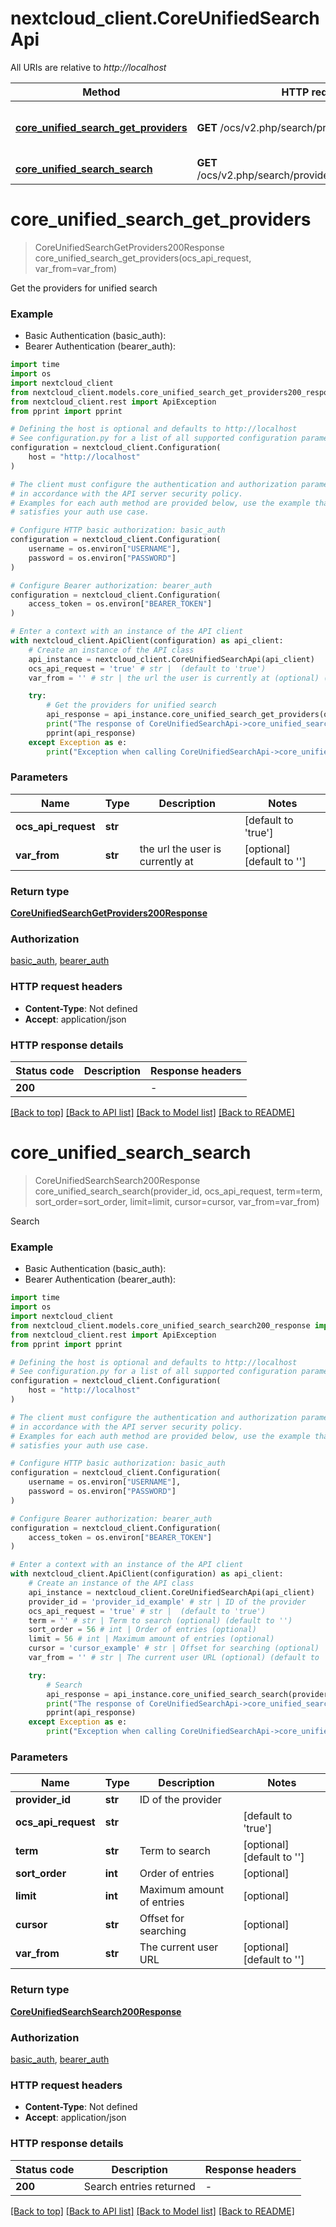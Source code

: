 # nextcloud_client.CoreUnifiedSearchApi

All URIs are relative to *http://localhost*

Method | HTTP request | Description
------------- | ------------- | -------------
[**core_unified_search_get_providers**](CoreUnifiedSearchApi.md#core_unified_search_get_providers) | **GET** /ocs/v2.php/search/providers | Get the providers for unified search
[**core_unified_search_search**](CoreUnifiedSearchApi.md#core_unified_search_search) | **GET** /ocs/v2.php/search/providers/{providerId}/search | Search


# **core_unified_search_get_providers**
> CoreUnifiedSearchGetProviders200Response core_unified_search_get_providers(ocs_api_request, var_from=var_from)

Get the providers for unified search

### Example

* Basic Authentication (basic_auth):
* Bearer Authentication (bearer_auth):
```python
import time
import os
import nextcloud_client
from nextcloud_client.models.core_unified_search_get_providers200_response import CoreUnifiedSearchGetProviders200Response
from nextcloud_client.rest import ApiException
from pprint import pprint

# Defining the host is optional and defaults to http://localhost
# See configuration.py for a list of all supported configuration parameters.
configuration = nextcloud_client.Configuration(
    host = "http://localhost"
)

# The client must configure the authentication and authorization parameters
# in accordance with the API server security policy.
# Examples for each auth method are provided below, use the example that
# satisfies your auth use case.

# Configure HTTP basic authorization: basic_auth
configuration = nextcloud_client.Configuration(
    username = os.environ["USERNAME"],
    password = os.environ["PASSWORD"]
)

# Configure Bearer authorization: bearer_auth
configuration = nextcloud_client.Configuration(
    access_token = os.environ["BEARER_TOKEN"]
)

# Enter a context with an instance of the API client
with nextcloud_client.ApiClient(configuration) as api_client:
    # Create an instance of the API class
    api_instance = nextcloud_client.CoreUnifiedSearchApi(api_client)
    ocs_api_request = 'true' # str |  (default to 'true')
    var_from = '' # str | the url the user is currently at (optional) (default to '')

    try:
        # Get the providers for unified search
        api_response = api_instance.core_unified_search_get_providers(ocs_api_request, var_from=var_from)
        print("The response of CoreUnifiedSearchApi->core_unified_search_get_providers:\n")
        pprint(api_response)
    except Exception as e:
        print("Exception when calling CoreUnifiedSearchApi->core_unified_search_get_providers: %s\n" % e)
```



### Parameters

Name | Type | Description  | Notes
------------- | ------------- | ------------- | -------------
 **ocs_api_request** | **str**|  | [default to &#39;true&#39;]
 **var_from** | **str**| the url the user is currently at | [optional] [default to &#39;&#39;]

### Return type

[**CoreUnifiedSearchGetProviders200Response**](CoreUnifiedSearchGetProviders200Response.md)

### Authorization

[basic_auth](../README.md#basic_auth), [bearer_auth](../README.md#bearer_auth)

### HTTP request headers

 - **Content-Type**: Not defined
 - **Accept**: application/json

### HTTP response details
| Status code | Description | Response headers |
|-------------|-------------|------------------|
**200** |  |  -  |

[[Back to top]](#) [[Back to API list]](../README.md#documentation-for-api-endpoints) [[Back to Model list]](../README.md#documentation-for-models) [[Back to README]](../README.md)

# **core_unified_search_search**
> CoreUnifiedSearchSearch200Response core_unified_search_search(provider_id, ocs_api_request, term=term, sort_order=sort_order, limit=limit, cursor=cursor, var_from=var_from)

Search

### Example

* Basic Authentication (basic_auth):
* Bearer Authentication (bearer_auth):
```python
import time
import os
import nextcloud_client
from nextcloud_client.models.core_unified_search_search200_response import CoreUnifiedSearchSearch200Response
from nextcloud_client.rest import ApiException
from pprint import pprint

# Defining the host is optional and defaults to http://localhost
# See configuration.py for a list of all supported configuration parameters.
configuration = nextcloud_client.Configuration(
    host = "http://localhost"
)

# The client must configure the authentication and authorization parameters
# in accordance with the API server security policy.
# Examples for each auth method are provided below, use the example that
# satisfies your auth use case.

# Configure HTTP basic authorization: basic_auth
configuration = nextcloud_client.Configuration(
    username = os.environ["USERNAME"],
    password = os.environ["PASSWORD"]
)

# Configure Bearer authorization: bearer_auth
configuration = nextcloud_client.Configuration(
    access_token = os.environ["BEARER_TOKEN"]
)

# Enter a context with an instance of the API client
with nextcloud_client.ApiClient(configuration) as api_client:
    # Create an instance of the API class
    api_instance = nextcloud_client.CoreUnifiedSearchApi(api_client)
    provider_id = 'provider_id_example' # str | ID of the provider
    ocs_api_request = 'true' # str |  (default to 'true')
    term = '' # str | Term to search (optional) (default to '')
    sort_order = 56 # int | Order of entries (optional)
    limit = 56 # int | Maximum amount of entries (optional)
    cursor = 'cursor_example' # str | Offset for searching (optional)
    var_from = '' # str | The current user URL (optional) (default to '')

    try:
        # Search
        api_response = api_instance.core_unified_search_search(provider_id, ocs_api_request, term=term, sort_order=sort_order, limit=limit, cursor=cursor, var_from=var_from)
        print("The response of CoreUnifiedSearchApi->core_unified_search_search:\n")
        pprint(api_response)
    except Exception as e:
        print("Exception when calling CoreUnifiedSearchApi->core_unified_search_search: %s\n" % e)
```



### Parameters

Name | Type | Description  | Notes
------------- | ------------- | ------------- | -------------
 **provider_id** | **str**| ID of the provider | 
 **ocs_api_request** | **str**|  | [default to &#39;true&#39;]
 **term** | **str**| Term to search | [optional] [default to &#39;&#39;]
 **sort_order** | **int**| Order of entries | [optional] 
 **limit** | **int**| Maximum amount of entries | [optional] 
 **cursor** | **str**| Offset for searching | [optional] 
 **var_from** | **str**| The current user URL | [optional] [default to &#39;&#39;]

### Return type

[**CoreUnifiedSearchSearch200Response**](CoreUnifiedSearchSearch200Response.md)

### Authorization

[basic_auth](../README.md#basic_auth), [bearer_auth](../README.md#bearer_auth)

### HTTP request headers

 - **Content-Type**: Not defined
 - **Accept**: application/json

### HTTP response details
| Status code | Description | Response headers |
|-------------|-------------|------------------|
**200** | Search entries returned |  -  |

[[Back to top]](#) [[Back to API list]](../README.md#documentation-for-api-endpoints) [[Back to Model list]](../README.md#documentation-for-models) [[Back to README]](../README.md)

